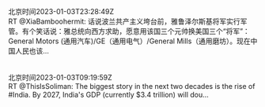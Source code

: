 北京时间2023-01-03T23:28:49Z<br>RT @XiaBamboohermit: 话说波兰共产主义垮台前，雅鲁泽尔斯基将军实行军管。有个笑话说：雅总统向西方求助，愿意用该国三个元帅换美国三个“将军”：General Motors (通用汽车)/GE（通用电气）/General Mills（通用磨坊）。现在中国人民也该…<br><br><br>北京时间2023-01-03T09:19:59Z<br>RT @ThisIsSoliman: The biggest story in the next two decades is the rise of #India. By 2027, India's GDP (currently $3.4 trillion) will dou…<br><br><br>